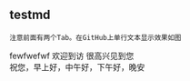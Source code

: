 ## testmd
    注意前面有两个Tab。在GitHub上单行文本显示效果如图
  fewfwefwf
        欢迎到访
        很高兴见到您  
        祝您，早上好，中午好，下午好，晚安  
